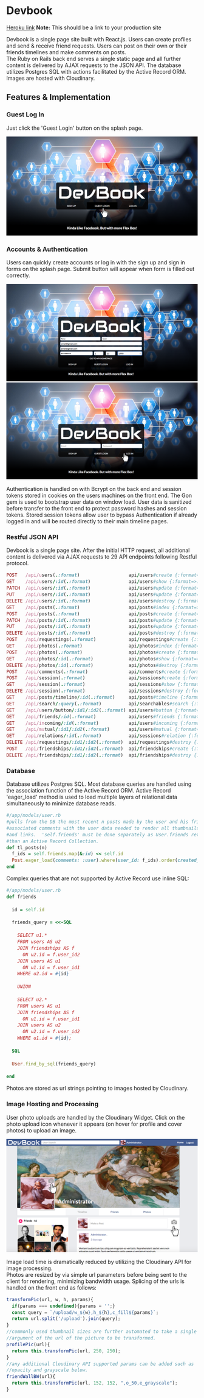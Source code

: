 # Devbook

[Heroku link][heroku] **Note:** This should be a link to your production site

[heroku]: https://devbookcapstone.herokuapp.com/

Devbook is a single page site built with React.js.  Users can create profiles and send & receive
friend requests.  Users can post on their own or their friends timelines and make comments on posts.  
The Ruby on Rails back end serves a single static page and all further content is delivered by AJAX
requests to the JSON API.  The database utilizes Postgres SQL with actions facilitated by the Active
Record ORM.  Images are hosted with Cloudinary.

## Features & Implementation

### Guest Log In

Just click the 'Guest Login' button on the splash page.

![demo_login](docs/Demo_login.png)

### Accounts & Authentication

Users can quickly create accounts or log in with the sign up and sign in forms on the
splash page.  Submit button will appear when form is filled out correctly.  

![sign_up](docs/sign_up.png)
![sign_in](docs/sign_in.png)

Authentication is handled on with Bcrypt on the back end and session tokens stored in
cookies on the users machines on the front end. The Gon gem is used to bootstrap user
data on window load.  User data is sanitized before transfer to the front end to protect
password hashes and session tokens.  Stored session tokens allow user to bypass Authentication
if already logged in and will be routed directly to their main timeline pages.

### Restful JSON API

Devbook is a single page site.  After the initial HTTP request, all additional content is
delivered via AJAX requests to 29 API endpoints following Restful protocol.  

```Ruby
POST   /api/users(.:format)                  api/users#create {:format=>:json}
GET    /api/users/:id(.:format)              api/users#show {:format=>:json}
PATCH  /api/users/:id(.:format)              api/users#update {:format=>:json}
PUT    /api/users/:id(.:format)              api/users#update {:format=>:json}
DELETE /api/users/:id(.:format)              api/users#destroy {:format=>:json}
GET    /api/posts(.:format)                  api/posts#index {:format=>:json}
POST   /api/posts(.:format)                  api/posts#create {:format=>:json}
PATCH  /api/posts/:id(.:format)              api/posts#update {:format=>:json}
PUT    /api/posts/:id(.:format)              api/posts#update {:format=>:json}
DELETE /api/posts/:id(.:format)              api/posts#destroy {:format=>:json}
POST   /api/requestings(.:format)            api/requestings#create {:format=>:json}
GET    /api/photos(.:format)                 api/photos#index {:format=>:json}
POST   /api/photos(.:format)                 api/photos#create {:format=>:json}
GET    /api/photos/:id(.:format)             api/photos#show {:format=>:json}
DELETE /api/photos/:id(.:format)             api/photos#destroy {:format=>:json}
POST   /api/comments(.:format)               api/comments#create {:format=>:json}
POST   /api/session(.:format)                api/sessions#create {:format=>:json}
GET    /api/session(.:format)                api/sessions#show {:format=>:json}
DELETE /api/session(.:format)                api/sessions#destroy {:format=>:json}
GET    /api/posts/timeline/:id(.:format)     api/posts#timeline {:format=>:json}
GET    /api/search/:query(.:format)          api/searchables#search {:format=>:json}
GET    /api/users/button/:id1/:id2(.:format) api/users#button {:format=>:json}
GET    /api/friends/:id(.:format)            api/users#friends {:format=>:json}
GET    /api/incoming/:id(.:format)           api/users#incoming {:format=>:json}
GET    /api/mutual/:id1/:id2(.:format)       api/users#mutual {:format=>:json}
GET    /api/relations/:id(.:format)          api/sessions#relation {:format=>:json}
DELETE /api/requestings/:id1/:id2(.:format)  api/requestings#destroy {:format=>:json}
POST   /api/friendships/:id1/:id2(.:format)  api/friendships#create {:format=>:json}
DELETE /api/friendships/:id1/:id2(.:format)  api/friendships#destroy {:format=>:json}
```

### Database

Database utilizes Postgres SQL.  Most database queries are handled using the association
function of the Active Record ORM.  Active Record 'eager_load' method is used to load multiple
layers of relational data simultaneously to minimize database reads.

```Ruby
#/app/models/user.rb
#pulls from the DB the most recent n posts made by the user and his friends and all
#associated comments with the user data needed to render all thumbnails, name displays
#and links.  'self.friends' must be done separately as User.friends returns an array rather
#than an Active Record Collection.   
def tl_posts(n)
  f_ids = self.friends.map(&:id) << self.id
  Post.eager_load(comments: :user).where(user_id: f_ids).order(created_at: :desc).limit(n)
end
```   

Complex queries that are not supported by Active Record use inline SQL:

```Ruby
#/app/models/user.rb
def friends

  id = self.id

  friends_query = <<-SQL

    SELECT u1.*
    FROM users AS u2
    JOIN friendships AS f
      ON u2.id = f.user_id2
    JOIN users AS u1
      ON u1.id = f.user_id1
    WHERE u2.id = #{id}

    UNION

    SELECT u2.*
    FROM users AS u1
    JOIN friendships AS f
      ON u1.id = f.user_id1
    JOIN users AS u2
      ON u2.id = f.user_id2
    WHERE u1.id = #{id};

  SQL

  User.find_by_sql(friends_query)

end

```

Photos are stored as url strings pointing to images hosted by Cloudinary.

### Image Hosting and Processing

User photo uploads are handled by the Cloudinary Widget. Click on the photo upload icon
whenever it appears (on hover for profile and cover photos) to upload an image.

![photo_upload](docs/photo_upload.png)

Image load time is dramatically reduced by utilizing the Cloudinary API for image processing.  
Photos are resized by via simple url parameters before being sent to the client for rendering,
minimizing bandwidth usage. Splicing of the urls is handled on the front end as follows:

```Javascript
transformPic(url, w, h, params){
  if(params === undefined){params = '';}
  const query = `/upload/w_${w},h_${h},c_fill${params}`;
  return url.split('/upload').join(query);
}
//commonly used thumbnail sizes are further automated to take a single
//argument of the url of the picture to be transformed.
profilePic(url){
  return this.transformPic(url, 250, 250);
}
//any additional Cloudinary API supported params can be added such as
//opacity and grayscale below.
friendWallBW(url){
  return this.transformPic(url, 152, 152, ",o_50,e_grayscale");
}
```
